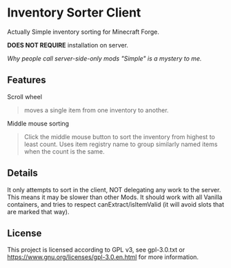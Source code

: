 # Inventory Sorter Client

Actually Simple inventory sorting for Minecraft Forge.

**DOES NOT REQUIRE** installation on server.

_Why people call server-side-only mods "Simple" is a mystery to me._

## Features

Scroll wheel
> moves a single item from one inventory to another.

Middle mouse sorting
> Click the middle mouse button to sort the inventory from highest to least count. Uses item registry name to group similarly named items when the count is the same.

## Details

It only attempts to sort in the client, NOT delegating any work to the server.
This means it may be slower than other Mods.
It should work with all Vanilla containers, and tries to respect canExtract/isItemValid (it will avoid slots that are marked that way).

## License
This project is licensed according to GPL v3, see gpl-3.0.txt or https://www.gnu.org/licenses/gpl-3.0.en.html for more information.